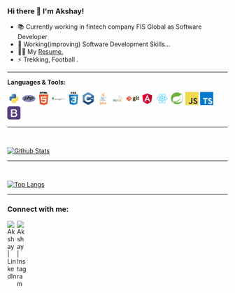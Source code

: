 ### Hi there 👋 I'm Akshay!


- 📚 Currently working in fintech company FIS Global as Software Developer
- 🌱 Working(improving) Software Development Skills...
- 🙋‍♂️ My <a href = "https://drive.google.com/file/d/1TKpt63ZfCyJDqEZWpLxWH5yKXvMCKGfS/view?usp=sharing">Resume.</a> 
- ⚡ Trekking, Football .
<hr>

**Languages & Tools:**  

<code><img height="30" src="https://raw.githubusercontent.com/github/explore/80688e429a7d4ef2fca1e82350fe8e3517d3494d/topics/python/python.png"></code>
<code><img height="30" src="https://raw.githubusercontent.com/github/explore/80688e429a7d4ef2fca1e82350fe8e3517d3494d/topics/php/php.png"></code>
<code><img height="30" src="https://raw.githubusercontent.com/github/explore/80688e429a7d4ef2fca1e82350fe8e3517d3494d/topics/html/html.png"></code>
<code><img height="30" src="https://raw.githubusercontent.com/github/explore/80688e429a7d4ef2fca1e82350fe8e3517d3494d/topics/mongodb/mongodb.png"></code>
<code><img height="30" src="https://raw.githubusercontent.com/github/explore/80688e429a7d4ef2fca1e82350fe8e3517d3494d/topics/css/css.png"></code>
<code><img height="30" src="https://raw.githubusercontent.com/github/explore/80688e429a7d4ef2fca1e82350fe8e3517d3494d/topics/cpp/cpp.png"></code>
<code><img height="30" src="https://raw.githubusercontent.com/github/explore/80688e429a7d4ef2fca1e82350fe8e3517d3494d/topics/java/java.png"></code>
<code><img height="30" src="https://raw.githubusercontent.com/github/explore/80688e429a7d4ef2fca1e82350fe8e3517d3494d/topics/mysql/mysql.png"></code>
<code><img height="30" src="https://raw.githubusercontent.com/github/explore/80688e429a7d4ef2fca1e82350fe8e3517d3494d/topics/git/git.png"></code>
<code><img height="30" src="https://raw.githubusercontent.com/github/explore/80688e429a7d4ef2fca1e82350fe8e3517d3494d/topics/angular/angular.png"></code>
<code><img height="30" src="https://raw.githubusercontent.com/github/explore/80688e429a7d4ef2fca1e82350fe8e3517d3494d/topics/react/react.png"></code>
<code><img height="30" src="https://raw.githubusercontent.com/github/explore/80688e429a7d4ef2fca1e82350fe8e3517d3494d/topics/spring-boot/spring-boot.png"></code>
<code><img height="30" src="https://raw.githubusercontent.com/github/explore/80688e429a7d4ef2fca1e82350fe8e3517d3494d/topics/javascript/javascript.png"></code>
<code><img height="30" src="https://raw.githubusercontent.com/github/explore/80688e429a7d4ef2fca1e82350fe8e3517d3494d/topics/typescript/typescript.png"></code>
<code><img height="30" src="https://raw.githubusercontent.com/github/explore/80688e429a7d4ef2fca1e82350fe8e3517d3494d/topics/bootstrap/bootstrap.png"></code>

<hr>
<br />

[![Github Stats](https://github-readme-stats.vercel.app/api?username=AkshayHambir&show_icons=true&theme=dark)](https://github.com/AkshayHambir)

<hr>
<br />

[![Top Langs](https://github-readme-stats.vercel.app/api/top-langs/?username=AkshayHambir&theme=dark)](https://github.com/AkshayHambir)



<hr>



### Connect with me:


[<img align="left" alt="Akshay | LinkedIn" width="22px" src="https://cdn.jsdelivr.net/npm/simple-icons@v3/icons/linkedin.svg"/>][linkedin]
[<img align="left" alt="Akshay | Instagram" width="22px" src="https://cdn.jsdelivr.net/npm/simple-icons@v3/icons/instagram.svg"/>][instagram]




[instagram]: https://instagram.com/akshay.hambir.5
[linkedin]: https://www.linkedin.com/in/akshay-hambir/
